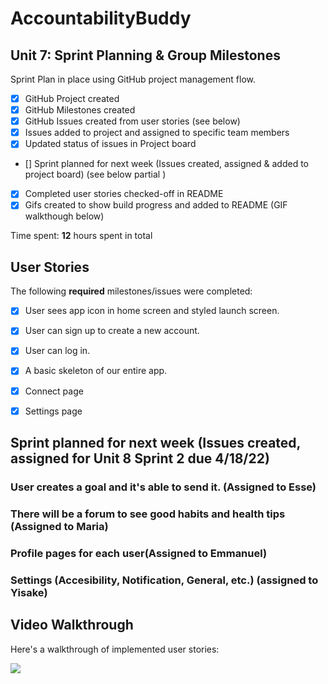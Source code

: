 
# AccountabilityBuddy

## Unit 7: Sprint Planning & Group Milestones
Sprint Plan in place using GitHub project management flow.
- [X] GitHub Project created 
- [X] GitHub Milestones created 
- [X] GitHub Issues created from user stories (see below)
- [X] Issues added to project and assigned to specific team members 
- [X] Updated status of issues in Project board 
- [] Sprint planned for next week (Issues created, assigned & added to project board) (see below partial )
- [X] Completed user stories checked-off in README 
- [X] Gifs created to show build progress and added to README (GIF walkthough below)

Time spent: **12** hours spent in total

## User Stories

The following **required** milestones/issues were completed:

- [X] User sees app icon in home screen and styled launch screen. 
- [X] User can sign up to create a new account. 
- [X] User can log in. 
- [X] A basic skeleton of our entire app.
- [X] Connect page
- [X] Settings page


## Sprint planned for next week (Issues created, assigned for Unit 8 Sprint 2 due 4/18/22) 

### User creates a goal and it's able to send it. (Assigned to Esse)
### There will be a forum to see good habits and health tips (Assigned to Maria)
### Profile pages for each user(Assigned to Emmanuel)
### Settings (Accesibility, Notification, General, etc.) (assigned to Yisake)




## Video Walkthrough

Here's a walkthrough of implemented user stories:

![](https://i.imgur.com/DlGJEux.gif)


